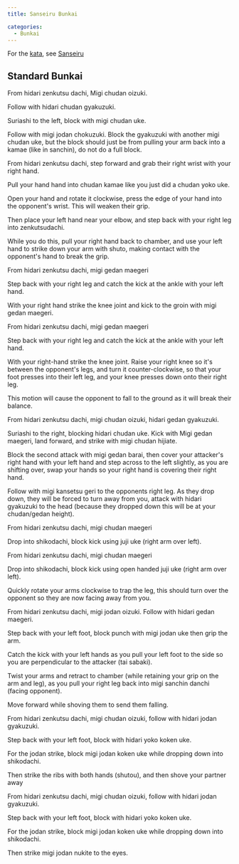 ```yaml
---
title: Sanseiru Bunkai

categories:
  - Bunkai
---
```


For the [kata](/kata/), see [Sanseiru](/kata/sanseiru)

## Standard Bunkai

<Attack-Defense-Container label="1. Block, punch, block"> 
<Attack-Defense type="attack">
<p>From hidari zenkutsu dachi, Migi chudan oizuki.</p>
<p>Follow with hidari chudan gyakuzuki.</p>
</Attack-Defense>
<Attack-Defense type="defense">
<p>Suriashi to the left, block with migi chudan uke. </p>
<p>Follow with migi jodan chokuzuki. Block the gyakuzuki with another migi chudan uke, but the block should just be from pulling your arm back into a kamae (like in sanchin), do not do a full block.</p>
</Attack-Defense>

</Attack-Defense-Container>

<Attack-Defense-Container label="2. Cross handed wrist grab escape"> 
<Attack-Defense type="attack">
<p>From hidari zenkutsu dachi, step forward and grab their right wrist with your right hand.</p>
</Attack-Defense>
<Attack-Defense type="defense">
<p>Pull your hand hand into chudan kamae like you just did a chudan yoko uke. </p>
<p>Open your hand and rotate it clockwise, press the edge of your hand into the opponent's wrist. This will weaken their grip. </p>
<p>Then place your left hand near your elbow, and step back with your right leg into zenkutsudachi. </p>
<p>While you do this, pull your right hand back to chamber, and use your left hand to strike down your arm with shuto, making contact with the opponent's hand to break the grip.</p>
</Attack-Defense>

</Attack-Defense-Container>

<Attack-Defense-Container label="3. Kick catch, groin kick"> 
<Attack-Defense type="attack">
<p>From hidari zenkutsu dachi, migi gedan maegeri</p>
</Attack-Defense>
<Attack-Defense type="defense">
<p>Step back with your right leg and catch the kick at the ankle with your left hand.</p>
<p>With your right hand strike the knee joint and kick to the groin with migi gedan maegeri.</p>
</Attack-Defense>
</Attack-Defense-Container>

<Attack-Defense-Container label=" 3a. Kick catch and takedown"> 
<Attack-Defense type="attack">
<p>From hidari zenkutsu dachi, migi gedan maegeri</p>
</Attack-Defense>
<Attack-Defense type="defense">
<p>Step back with your right leg and catch the kick at the ankle with your left hand. </p>
<p>With your right-hand strike the knee joint. Raise your right knee so it's between the opponent's legs, and turn it counter-clockwise, so that your foot presses into their left leg, and your knee presses down onto their right leg.</p> 
<p>This motion will cause the opponent to fall to the ground as it will break their balance.</p>
</Attack-Defense>

</Attack-Defense-Container>

<Attack-Defense-Container label="4. Block to inside, kick and elbow, block their gyakuzuki, cover the hand, step across kansetsu geri, punch of back of head"> 
<Attack-Defense type="attack">
<p>From hidari zenkutsu dachi, migi chudan oizuki, hidari gedan gyakuzuki.</p>
</Attack-Defense>
<Attack-Defense type="defense">
<p>Suriashi to the right, blocking hidari chudan uke. Kick with Migi gedan maegeri, land forward, and strike with migi chudan hijiate.</p> 
<p>Block the second attack with migi gedan barai, then cover your attacker's right hand with your left hand and step across to the left slightly, as you are shifting over, swap your hands so your right hand is covering their right hand.</p> 
<p>Follow with migi kansetsu geri to the opponents right leg. As they drop down, they will be forced to turn away from you, attack with hidari gyakuzuki to the head (because they dropped down this will be at your chudan/gedan height).</p>
</Attack-Defense>

</Attack-Defense-Container>

<Attack-Defense-Container label="5. Close-fisted juji-Uke"> 
<Attack-Defense type="attack">
<p>From hidari zenkutsu dachi, migi chudan maegeri</p>
</Attack-Defense>
<Attack-Defense type="defense">
<p>Drop into shikodachi, block kick using juji uke (right arm over left).</p>
</Attack-Defense>

</Attack-Defense-Container>

<Attack-Defense-Container label="5a. Open handed juji uke"> 
<Attack-Defense type="attack">
<p>From hidari zenkutsu dachi, migi chudan maegeri</p>
</Attack-Defense>
<Attack-Defense type="defense">
<p>Drop into shikodachi, block kick using open handed juji uke (right arm over left).</p>
<p>Quickly rotate your arms clockwise to trap the leg, this should turn over the opponent so they are now facing away from you.</p>
</Attack-Defense>

</Attack-Defense-Container>

<Attack-Defense-Container label="6. Punch, catch, kick, catch, push takedown"> 
<Attack-Defense type="attack">
<p>From hidari zenkutsu dachi, migi jodan oizuki. Follow with hidari gedan maegeri.</p>
</Attack-Defense>
<Attack-Defense type="defense">
<p>Step back with your left foot, block punch with migi jodan uke then grip the arm.</p>
<p>Catch the kick with your left hands as you pull your left foot to the side so you are perpendicular to the attacker (tai sabaki).</p> 
<p>Twist your arms and retract to chamber (while retaining your grip on the arm and leg), as you pull your right leg back into migi sanchin danchi (facing opponent).</p>
<p>Move forward while shoving them to send them falling.</p>
</Attack-Defense>

</Attack-Defense-Container>

<Attack-Defense-Container label="7.a Koken uke rib strike, shove"> 
  <Attack-Defense type="attack">
    <p>From hidari zenkutsu dachi, migi chudan oizuki, follow with hidari jodan gyakuzuki.</p>
  </Attack-Defense>
  <Attack-Defense type="defense">
    <p>Step back with your left foot, block with hidari yoko koken uke.</p>
    <p>For the jodan strike, block migi jodan koken uke while dropping down into shikodachi.</p>
    <p>Then strike the ribs with both hands (shutou), and then shove your partner away</p>
  </Attack-Defense>
</Attack-Defense-Container>

<Attack-Defense-Container label="7.b Koken uke, drop to shikodachi, Jodan nukite"> 
  <Attack-Defense type="attack">
    <p>From hidari zenkutsu dachi, migi chudan oizuki, follow with hidari jodan gyakuzuki.</p>
  </Attack-Defense>
  <Attack-Defense type="defense">
    <p>Step back with your left foot, block with hidari yoko koken uke.</p>
    <p>For the jodan strike, block migi jodan koken uke while dropping down into shikodachi.</p>
    <p>Then strike migi jodan nukite to the eyes.</p>
  </Attack-Defense>
</Attack-Defense-Container>
